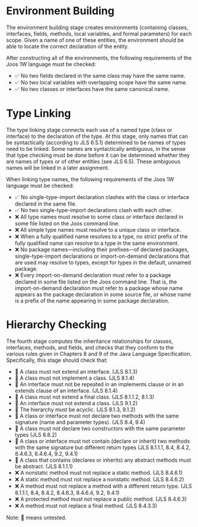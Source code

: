 
# Environment Building

The environment building stage creates environments (containing classes, interfaces, fields, methods, local variables, and formal parameters) for each scope. Given a name of one of these entities, the environment should be able to locate the correct declaration of the entity.

After constructing all of the environments, the following requirements of the Joos 1W language must be checked:

- ✅ No two fields declared in the same class may have the same name.
- ✅ No two local variables with overlapping scope have the same name.
- ✅ No two classes or interfaces have the same canonical name.

# Type Linking
The type linking stage connects each use of a named type (class or interface) to the declaration of the type. At this stage, only names that can be syntactically (according to JLS 6.5.1) determined to be names of types need to be linked. Some names are syntactically ambiguous, in the sense that type checking must be done before it can be determined whether they are names of types or of other entities (see JLS 6.5). These ambiguous names will be linked in a later assignment.

When linking type names, the following requirements of the Joos 1W language must be checked:

- ✅ No single-type-import declaration clashes with the class or interface declared in the same file.
- ✅ No two single-type-import declarations clash with each other.
- ❌ All type names must resolve to some class or interface declared in some file listed on the Joos command line.
- ❌ All simple type names must resolve to a unique class or interface.
- ❌ When a fully qualified name resolves to a type, no strict prefix of the fully qualified name can resolve to a type in the same environment.
- ❌ No package names—including their prefixes—of declared packages, single-type-import declarations or import-on-demand declarations that are used may resolve to types, except for types in the default, unnamed package.
- ❌ Every import-on-demand declaration must refer to a package declared in some file listed on the Joos command line. That is, the import-on-demand declaration must refer to a package whose name appears as the package declaration in some source file, or whose name is a prefix of the name appearing in some package declaration.

# Hierarchy Checking
The fourth stage computes the inheritance relationships for classes, interfaces, methods, and fields, and checks that they conform to the various rules given in Chapters 8 and 9 of the Java Language Specification. Specifically, this stage should check that:

- 🚧 A class must not extend an interface. (JLS 8.1.3)
- 🚧 A class must not implement a class. (JLS 8.1.4)
- 🚧 An interface must not be repeated in an implements clause or in an extends clause of an interface. (JLS 8.1.4)
- 🚧 A class must not extend a final class. (JLS 8.1.1.2, 8.1.3)
- 🚧 An interface must not extend a class. (JLS 9.1.2)
- 🚧 The hierarchy must be acyclic. (JLS 8.1.3, 9.1.2)
- 🚧 A class or interface must not declare two methods with the same signature (name and parameter types). (JLS 8.4, 9.4)
- 🚧 A class must not declare two constructors with the same parameter types (JLS 8.8.2)
- 🚧 A class or interface must not contain (declare or inherit) two methods with the same signature but different return types (JLS 8.1.1.1, 8.4, 8.4.2, 8.4.6.3, 8.4.6.4, 9.2, 9.4.1)
- 🚧 A class that contains (declares or inherits) any abstract methods must be abstract. (JLS 8.1.1.1)
- ❌ A nonstatic method must not replace a static method. (JLS 8.4.6.1)
- ❌ A static method must not replace a nonstatic method. (JLS 8.4.6.2)
- ❌ A method must not replace a method with a different return type. (JLS 8.1.1.1, 8.4, 8.4.2, 8.4.6.3, 8.4.6.4, 9.2, 9.4.1)
- ❌ A protected method must not replace a public method. (JLS 8.4.6.3)
- ❌ A method must not replace a final method. (JLS 8.4.3.3)

Note: 🚧 means untested.
